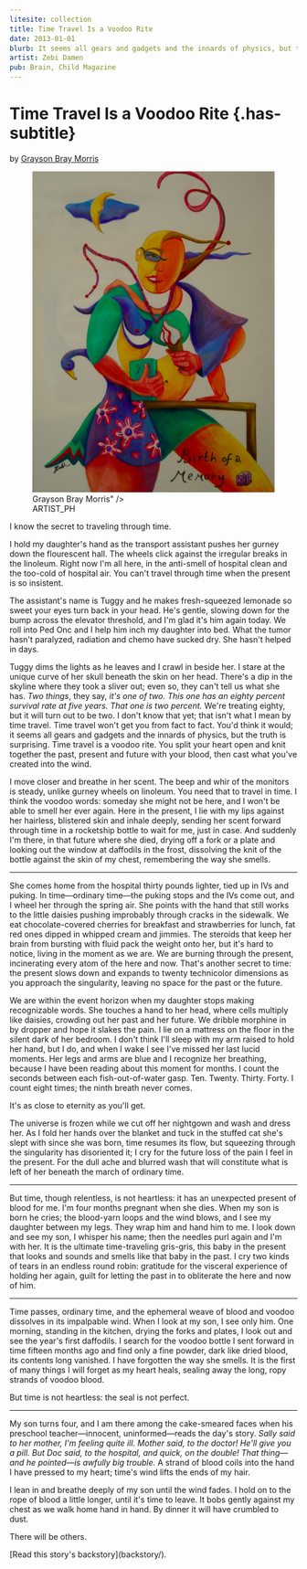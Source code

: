 ```yaml
---
litesite: collection
title: Time Travel Is a Voodoo Rite
date: 2013-01-01
blurb: It seems all gears and gadgets and the innards of physics, but the truth is surprising.
artist: Zebi Damen
pub: Brain, Child Magazine
---
```

# Time Travel Is a Voodoo Rite {.has-subtitle}

by <a href="DOMAIN_URL_PH">Grayson Bray Morris</a>

<figure>
<img src="story-artwork-copyright-Zebi-Damen.jpg"
alt="Custom story artwork copyright Zebi Damen for Time Travel Is a Voodoo Rite by <a href="DOMAIN_URL_PH">Grayson Bray Morris</a>" />
<figcaption>ARTIST_PH</figcaption>
</figure>

I know the secret to traveling through time.

I hold my daughter's hand as the transport assistant pushes her gurney
down the flourescent hall. The wheels click against the irregular breaks
in the linoleum. Right now I'm all here, in the anti-smell of hospital
clean and the too-cold of hospital air. You can't travel through time
when the present is so insistent.

The assistant's name is Tuggy and he makes fresh-squeezed lemonade so
sweet your eyes turn back in your head. He's gentle, slowing down for
the bump across the elevator threshold, and I'm glad it's him again
today. We roll into Ped Onc and I help him inch my daughter into bed.
What the tumor hasn't paralyzed, radiation and chemo have sucked dry.
She hasn't helped in days.

Tuggy dims the lights as he leaves and I crawl in beside her. I stare at
the unique curve of her skull beneath the skin on her head. There's a
dip in the skyline where they took a sliver out; even so, they can't
tell us what she has. *Two things*, they say, *it's one of two. This one
has an eighty percent survival rate at five years. That one is two
percent.* We're treating eighty, but it will turn out to be two. I don't
know that yet; that isn't what I mean by time travel. Time travel won't
get you from fact to fact. You'd think it would; it seems all gears and
gadgets and the innards of physics, but the truth is surprising. Time
travel is a voodoo rite. You split your heart open and knit together the
past, present and future with your blood, then cast what you've created
into the wind.

I move closer and breathe in her scent. The beep and whir of the
monitors is steady, unlike gurney wheels on linoleum. You need that to
travel in time. I think the voodoo words: someday she might not be here,
and I won't be able to smell her ever again. Here in the present, I lie
with my lips against her hairless, blistered skin and inhale deeply,
sending her scent forward through time in a rocketship bottle to wait
for me, just in case. And suddenly I'm there, in that future where she
died, drying off a fork or a plate and looking out the window at
daffodils in the frost, dissolving the knit of the bottle against the
skin of my chest, remembering the way she smells.

------------------------------------------------------------------------

She comes home from the hospital thirty pounds lighter, tied up in IVs
and puking. In time&mdash;ordinary time&mdash;the puking stops and the IVs come
out, and I wheel her through the spring air. She points with the hand
that still works to the little daisies pushing improbably through cracks
in the sidewalk. We eat chocolate-covered cherries for breakfast and
strawberries for lunch, fat red ones dipped in whipped cream and
jimmies. The steroids that keep her brain from bursting with fluid pack
the weight onto her, but it's hard to notice, living in the moment as we
are. We are burning through the present, incinerating every atom of the
here and now. That's another secret to time: the present slows down and
expands to twenty technicolor dimensions as you approach the
singularity, leaving no space for the past or the future.

We are within the event horizon when my daughter stops making
recognizable words. She touches a hand to her head, where cells multiply
like daisies, crowding out her past and her future. We dribble morphine
in by dropper and hope it slakes the pain. I lie on a mattress on the
floor in the silent dark of her bedroom. I don't think I'll sleep with
my arm raised to hold her hand, but I do, and when I wake I see I've
missed her last lucid moments. Her legs and arms are blue and I
recognize her breathing, because I have been reading about this moment
for months. I count the seconds between each fish-out-of-water gasp.
Ten. Twenty. Thirty. Forty. I count eight times; the ninth breath never
comes.

It's as close to eternity as you'll get.

The universe is frozen while we cut off her nightgown and wash and dress
her. As I fold her hands over the blanket and tuck in the stuffed cat
she's slept with since she was born, time resumes its flow, but
squeezing through the singularity has disoriented it; I cry for the
future loss of the pain I feel in the present. For the dull ache and
blurred wash that will constitute what is left of her beneath the march
of ordinary time.

------------------------------------------------------------------------

But time, though relentless, is not heartless: it has an unexpected
present of blood for me. I'm four months pregnant when she dies. When my
son is born he cries; the blood-yarn loops and the wind blows, and I see
my daughter between my legs. They wrap him and hand him to me. I look
down and see my son, I whisper his name; then the needles purl again and
I'm with her. It is the ultimate time-traveling gris-gris, this baby in
the present that looks and sounds and smells like that baby in the past.
I cry two kinds of tears in an endless round robin: gratitude for the
visceral experience of holding her again, guilt for letting the past in
to obliterate the here and now of him.

------------------------------------------------------------------------

Time passes, ordinary time, and the ephemeral weave of blood and voodoo
dissolves in its impalpable wind. When I look at my son, I see only him.
One morning, standing in the kitchen, drying the forks and plates, I
look out and see the year's first daffodils. I search for the voodoo
bottle I sent forward in time fifteen months ago and find only a fine
powder, dark like dried blood, its contents long vanished. I have
forgotten the way she smells. It is the first of many things I will
forget as my heart heals, sealing away the long, ropy strands of voodoo
blood.

But time is not heartless: the seal is not perfect.

------------------------------------------------------------------------

My son turns four, and I am there among the cake-smeared faces when his
preschool teacher&mdash;innocent, uninformed&mdash;reads the day's story. *Sally
said to her mother, I'm feeling quite ill. Mother said, to the doctor!
He'll give you a pill. But Doc said, to the hospital, and quick, on the
double! That thing&mdash;and he pointed&mdash;is awfully big trouble.* A strand
of blood coils into the hand I have pressed to my heart; time's wind
lifts the ends of my hair.

I lean in and breathe deeply of my son until the wind fades. I hold on
to the rope of blood a little longer, until it's time to leave. It bobs
gently against my chest as we walk home hand in hand. By dinner it will
have crumbled to dust.

There will be others.

<aside>[Read this story's backstory](backstory/).</aside>
